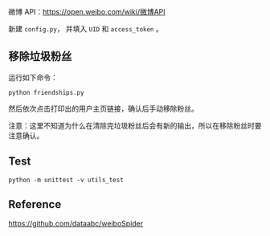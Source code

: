微博 API：<https://open.weibo.com/wiki/微博API>

新建 `config.py`， 并填入 `UID` 和 `access_token` 。

## 移除垃圾粉丝

运行如下命令：

```
python friendships.py
```

然后依次点击打印出的用户主页链接，确认后手动移除粉丝。

注意：这里不知道为什么在清除完垃圾粉丝后会有新的输出，所以在移除粉丝时要注意确认。

## Test

```
python -m unittest -v utils_test
```

## Reference

<https://github.com/dataabc/weiboSpider>
